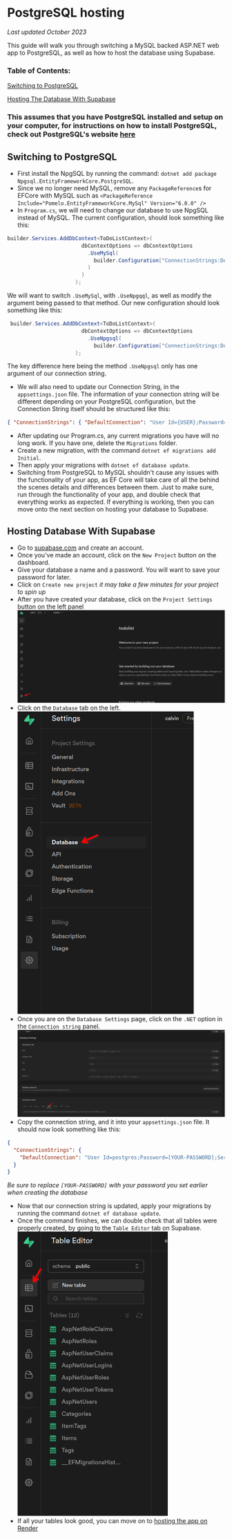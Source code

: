 # PostgreSQL hosting

_Last updated October 2023_

This guide will walk you through switching a MySQL backed ASP.NET web app to PostgreSQL, as well as how to host the database using Supabase.

### Table of Contents:

[Switching to PostgreSQL](#switching-to-postgresql)

[Hosting The Database With Supabase](#hosting-database-with-supabase)

### This assumes that you have PostgreSQL installed and setup on your computer, for instructions on how to install PostgreSQL, check out PostgreSQL's website [here](https://www.postgresql.org/download/)

## Switching to PostgreSQL

- First install the NpgSQL by running the command: `dotnet add package Npgsql.EntityFrameworkCore.PostgreSQL`.
- Since we no longer need MySQL, remove any `PackageReference`s for EFCore with MySQL such as `<PackageReference Include="Pomelo.EntityFrameworkCore.MySql" Version="6.0.0" />`
- In `Program.cs`, we will need to change our database to use NpgSQL instead of MySQL. The current configuration, should look something like this:

```c#
builder.Services.AddDbContext<ToDoListContext>(
                        dbContextOptions => dbContextOptions
                          .UseMySql(
                            builder.Configuration["ConnectionStrings:DefaultConnection"], ServerVersion.AutoDetect(builder.Configuration["ConnectionStrings:DefaultConnection"]
                          )
                        )
                      );
```

We will want to switch `.UseMySql`, with `.UseNpgqql`, as well as modify the argument being passed to that method. Our new configuration should look something like this:

```c#
 builder.Services.AddDbContext<ToDoListContext>(
                        dbContextOptions => dbContextOptions
                          .UseNpgsql(
                            builder.Configuration["ConnectionStrings:DefaultConnection"])
                      );
```

The key difference here being the method `.UseNpgsql` only has one argument of our connection string.

- We will also need to update our Connection String, in the `appsettings.json` file. The information of your connection string will be different depending on your PostgreSQL configuration, but the Connection String itself should be structured like this:

```json
{ "ConnectionStrings": { "DefaultConnection": "User Id={USER};Password={PASSWORD};Server=localhost;Port=5432;Database={DBNAME};" } }
```

- After updating our Program.cs, any current migrations you have will no long work. If you have one, delete the `Migrations` folder.
- Create a new migration, with the command `dotnet ef migrations add Initial`.
- Then apply your migrations with `dotnet ef database update`.
- Switching from PostgreSQL to MySQL shouldn't cause any issues with the functionality of your app, as EF Core will take care of all the behind the scenes details and differences between them. Just to make sure, run through the functionality of your app, and double check that everything works as expected. If everything is working, then you can move onto the next section on hosting your database to Supabase.

## Hosting Database With Supabase

- Go to [supabase.com](https://supabase.com/dashboard/sign-up) and create an account.
- Once you've made an account, click on the `New Project` button on the dashboard.
- Give your database a name and a password. You will want to save your password for later.
- Click on `Create new project` _it may take a few minutes for your project to spin up_
- After you have created your database, click on the `Project Settings` button on the left panel
  ![Supabase project settings](../images/sb1.png)
- Click on the `Database` tab on the left.
  ![Supabase database settings](../images/sb2.png)
- Once you are on the `Database Settings` page, click on the `.NET` option in the `Connection string` panel.
  ![Supabase connection string](../images/sb3.png)
- Copy the connection string, and it into your `appsettings.json` file. It should now look something like this:

```json
{
  "ConnectionStrings": {
    "DefaultConnection": "User Id=postgres;Password=[YOUR-PASSWORD];Server=db.piwzvlimdnfzgddhksxz.supabase.co;Port=5432;Database=postgres"
  }
}
```

_Be sure to replace `[YOUR-PASSWORD]` with your password you set earlier when creating the database_

- Now that our connection string is updated, apply your migrations by running the command `dotnet ef database update`.
- Once the command finishes, we can double check that all tables were properly created, by going to the `Table Editor` tab on Supabase.
  ![Supabase table editor](../images/sb4.png)
- If all your tables look good, you can move on to [hosting the app on Render](./SiteHosting.md)
